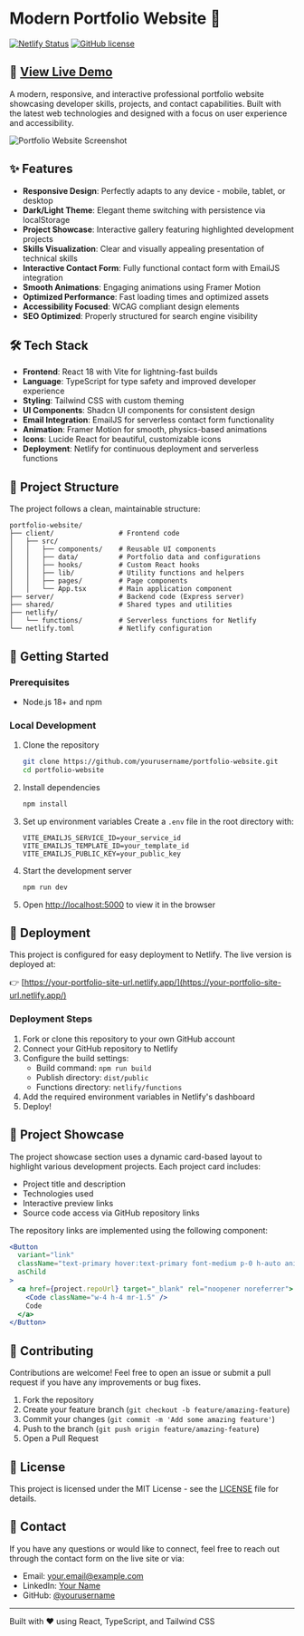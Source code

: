 # Modern Portfolio Website 🚀

[![Netlify Status](https://api.netlify.com/api/v1/badges/your-site-id/deploy-status)](https://hritikinnovates.netlify.app/)
[![GitHub license](https://img.shields.io/github/license/yourusername/portfolio-website)](https://github.com/yourusername/portfolio-website/blob/main/LICENSE)

## 🔗 [View Live Demo](https://hritikinnovates.netlify.app/)

A modern, responsive, and interactive professional portfolio website showcasing developer skills, projects, and contact capabilities. Built with the latest web technologies and designed with a focus on user experience and accessibility.

![Portfolio Website Screenshot](./screenshot.svg)

## ✨ Features

- **Responsive Design**: Perfectly adapts to any device - mobile, tablet, or desktop
- **Dark/Light Theme**: Elegant theme switching with persistence via localStorage
- **Project Showcase**: Interactive gallery featuring highlighted development projects
- **Skills Visualization**: Clear and visually appealing presentation of technical skills
- **Interactive Contact Form**: Fully functional contact form with EmailJS integration
- **Smooth Animations**: Engaging animations using Framer Motion
- **Optimized Performance**: Fast loading times and optimized assets
- **Accessibility Focused**: WCAG compliant design elements
- **SEO Optimized**: Properly structured for search engine visibility

## 🛠️ Tech Stack

- **Frontend**: React 18 with Vite for lightning-fast builds
- **Language**: TypeScript for type safety and improved developer experience
- **Styling**: Tailwind CSS with custom theming
- **UI Components**: Shadcn UI components for consistent design
- **Email Integration**: EmailJS for serverless contact form functionality
- **Animation**: Framer Motion for smooth, physics-based animations
- **Icons**: Lucide React for beautiful, customizable icons
- **Deployment**: Netlify for continuous deployment and serverless functions

## 📁 Project Structure

The project follows a clean, maintainable structure:

```
portfolio-website/
├── client/                # Frontend code
│   ├── src/
│   │   ├── components/    # Reusable UI components
│   │   ├── data/          # Portfolio data and configurations
│   │   ├── hooks/         # Custom React hooks
│   │   ├── lib/           # Utility functions and helpers
│   │   ├── pages/         # Page components
│   │   └── App.tsx        # Main application component
├── server/                # Backend code (Express server)
├── shared/                # Shared types and utilities
├── netlify/
│   └── functions/         # Serverless functions for Netlify
└── netlify.toml           # Netlify configuration
```

## 🚀 Getting Started

### Prerequisites

- Node.js 18+ and npm

### Local Development

1. Clone the repository
   ```bash
   git clone https://github.com/yourusername/portfolio-website.git
   cd portfolio-website
   ```

2. Install dependencies
   ```bash
   npm install
   ```

3. Set up environment variables
   Create a `.env` file in the root directory with:
   ```
   VITE_EMAILJS_SERVICE_ID=your_service_id
   VITE_EMAILJS_TEMPLATE_ID=your_template_id
   VITE_EMAILJS_PUBLIC_KEY=your_public_key
   ```

4. Start the development server
   ```bash
   npm run dev
   ```

5. Open [http://localhost:5000](http://localhost:5000) to view it in the browser

## 🔄 Deployment

This project is configured for easy deployment to Netlify. The live version is deployed at:

👉 [https://your-portfolio-site-url.netlify.app/](https://your-portfolio-site-url.netlify.app/)

### Deployment Steps

1. Fork or clone this repository to your own GitHub account
2. Connect your GitHub repository to Netlify
3. Configure the build settings:
   - Build command: `npm run build`
   - Publish directory: `dist/public`
   - Functions directory: `netlify/functions`
4. Add the required environment variables in Netlify's dashboard
5. Deploy!

## 📱 Project Showcase

The project showcase section uses a dynamic card-based layout to highlight various development projects. Each project card includes:

- Project title and description
- Technologies used
- Interactive preview links
- Source code access via GitHub repository links

The repository links are implemented using the following component:
```jsx
<Button 
  variant="link" 
  className="text-primary hover:text-primary font-medium p-0 h-auto animated-underline"
  asChild
>
  <a href={project.repoUrl} target="_blank" rel="noopener noreferrer">
    <Code className="w-4 h-4 mr-1.5" />
    Code
  </a>
</Button>
```

## 🤝 Contributing

Contributions are welcome! Feel free to open an issue or submit a pull request if you have any improvements or bug fixes.

1. Fork the repository
2. Create your feature branch (`git checkout -b feature/amazing-feature`)
3. Commit your changes (`git commit -m 'Add some amazing feature'`)
4. Push to the branch (`git push origin feature/amazing-feature`)
5. Open a Pull Request

## 📄 License

This project is licensed under the MIT License - see the [LICENSE](LICENSE) file for details.

## 📧 Contact

If you have any questions or would like to connect, feel free to reach out through the contact form on the live site or via:

- Email: your.email@example.com
- LinkedIn: [Your Name](https://linkedin.com/in/yourprofile)
- GitHub: [@yourusername](https://github.com/yourusername)

---

Built with ❤️ using React, TypeScript, and Tailwind CSS

